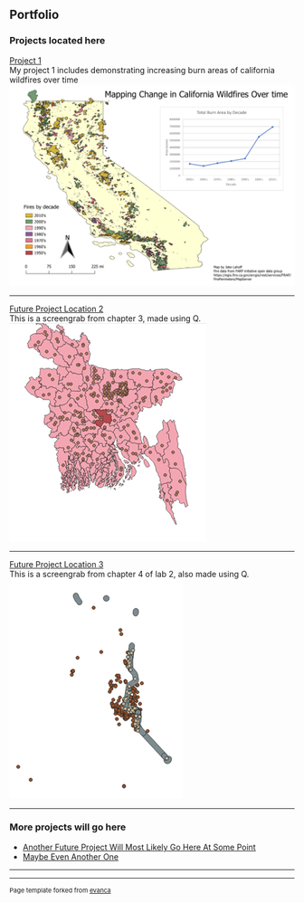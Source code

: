 ## Portfolio



### Projects located here 

[Project 1](project1_486/README.md)
<br>My project 1 includes demonstrating increasing burn areas of california wildfires over time<br/>
[<img src="images/fire_map_graph.png?raw=true"/>](project1_486/README.md)

---
[Future Project Location 2](/lab22/index)
<br>This is a screengrab from chapter 3, made using Q.<br/>
[<img src="images/lab22.png?raw=true"/>](/lab22/index)

---
[Future Project Location 3](http://example.com/)
<br>This is a screengrab from chapter 4 of lab 2, also made using Q.<br/>
[<img src="images/lab23.png?raw=true"/>](/lab23/index)

---

### More projects will go here

- [Another Future Project Will Most Likely Go Here At Some Point](http://example.com/)
- [Maybe Even Another One](http://example.com/)

---




---
<p style="font-size:11px">Page template forked from <a href="https://github.com/evanca/quick-portfolio">evanca</a></p>
<!-- Remove above link if you don't want to attibute -->
